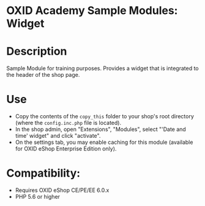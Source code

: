 OXID Academy Sample Modules: Widget
===================================

# Description

Sample Module for training purposes.
Provides a widget that is integrated to the header of the shop page.

# Use

 * Copy the contents of the `copy_this` folder to your shop's root directory (where the `config.inc.php` file is located).
 * In the shop admin, open "Extensions", "Modules", select "'Date and time' widget" and click "activate".
 * On the settings tab, you may enable caching for this module (available for OXID eShop Enterprise Edition only).

# Compatibility:

* Requires OXID eShop CE/PE/EE 6.0.x
* PHP 5.6 or higher